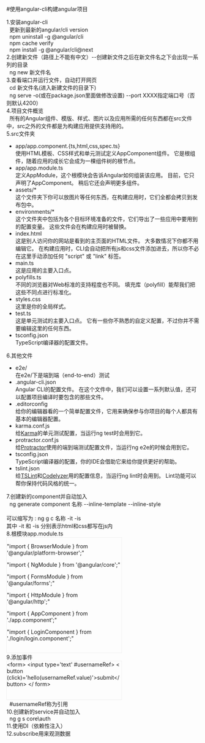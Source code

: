 #使用angular-cli构建angular项目

1.安装angular-cli<br/>
  &nbsp;&nbsp;更新到最新的angular/cli version<br/>
  &nbsp;&nbsp;npm uninstall -g @angular/cli<br/>
  &nbsp;&nbsp;npm cache verify <br/>
  &nbsp;&nbsp;npm install -g @angular/cli@next<br/>
2.创建新文件（路径上不能有中文）--创建新文件之后在新文件名之下会出现一系列的目录<br/>
  &nbsp;&nbsp;ng new 新文件名<br/>
3.查看端口并运行文件，自动打开网页<br/>
  &nbsp;&nbsp;cd 新文件名(进入新建文件的目录下)<br/>
  &nbsp;&nbsp;ng serve -o(或在package.json里面做修改设置) --port XXXX指定端口号（否则默认4200）<br/>
4.项目文件概览<br/>
  &nbsp;&nbsp;所有的Angular组件、模版、样式、图片以及应用所需的任何东西都在src文件中，src之外的文件都是为构建应用提供支持用的。<br/>
5.src文件夹<br/>
  <ul>
    <li>app/app.component.{ts,html,css,spec.ts}<br/>使用HTML模板、CSS样式和单元测试定义AppComponent组件。 它是根组件，随着应用的成长它会成为一棵组件树的根节点。</li>
    <li>app/app.module.ts<br/>定义AppModule，这个根模块会告诉Angular如何组装该应用。 目前，它只声明了AppComponent。 稍后它还会声明更多组件。</li>
    <li>assets/*<br/>这个文件夹下你可以放图片等任何东西，在构建应用时，它们全都会拷贝到发布包中。</li>
    <li>environments/*<br/>这个文件夹中包括为各个目标环境准备的文件，它们导出了一些应用中要用到的配置变量。 这些文件会在构建应用时被替换。</li>
    <li>index.html<br/>这是别人访问你的网站是看到的主页面的HTML文件。 大多数情况下你都不用编辑它。 在构建应用时，CLI会自动把所有js和css文件添加进去，所以你不必在这里手动添加任何 "script" 或 "link" 标签。</li>
    <li>main.ts<br/>这是应用的主要入口点。</li>
    <li>polyfills.ts<br/>不同的浏览器对Web标准的支持程度也不同。 填充库（polyfill）能帮我们把这些不同点进行标准化。</li>
    <li>styles.css<br/>这里是你的全局样式。</li>
    <li>test.ts<br/>这是单元测试的主要入口点。 它有一些你不熟悉的自定义配置，不过你并不需要编辑这里的任何东西。</li>
    <li>tsconfig.json<br/>TypeScript编译器的配置文件。</li>
  </ul>
6.其他文件<br/>
  <ul>
    <li>e2e/<br/>在e2e/下是端到端（end-to-end）测试</li>
    <li>.angular-cli.json<br/>Angular CLI的配置文件。 在这个文件中，我们可以设置一系列默认值，还可以配置项目编译时要包含的那些文件。</li>
    <li>.editorconfig<br/>给你的编辑器看的一个简单配置文件，它用来确保参与你项目的每个人都具有基本的编辑器配置。</li>
    <li>karma.conf.js<br/>给<a href="https://karma-runner.github.io/1.0/config/configuration-file.html">Karma</a>的单元测试配置，当运行ng test时会用到它。</li>
    <li>protractor.conf.js<br/>给<a href="http://www.protractortest.org/#/">Protractor</a>使用的端到端测试配置文件，当运行ng e2e的时候会用到它。</li>
    <li>tsconfig.json<br/>TypeScript编译器的配置，你的IDE会借助它来给你提供更好的帮助。</li>
    <li>tslint.json<br/>给<a href="https://palantir.github.io/tslint/">TSLint</a>和<a href="https://www.npmjs.com/package/codelyzer">Codelyzer</a>用的配置信息，当运行ng lint时会用到。 Lint功能可以帮你保持代码风格的统一。</li>
  </ul>
7.创建新的component并自动加入<br/>
  &nbsp;&nbsp;ng generate component 名称 --inline-template --inline-style<br/><br/>可以缩写为 : ng g c 名称 -it -is<br/>其中 -it 和 -is 分别表示html和css都写在js内<br/>
8.根模块app.module.ts<br/>
  <div style="border: 1px solid #eee;width: 300px;height:300px;">
    <p>"import { BrowserModule } from '@angular/platform-browser';"</p>
    <p>"import { NgModule } from '@angular/core';"</p>
    <p>"import { FormsModule } from '@angular/forms';"</p>
    <p>"import { HttpModule } from '@angular/http';"</p>
    <p>"import { AppComponent } from './app.component';"</p>
    <p>"import { LoginComponent } from './login/login.component';"</p>

  </div>
9.添加事件<br/>
   <div style="border: 1px solid #eee;width:300px;height:100px;">&lt;form&gt;
    <span>
      <span>&lt;<span class="hljs-name">input</span> 
      <span class="hljs-attr">type</span>=<span class="hljs-string">'text'</span> #<span class="hljs-attr">usernameRef</span>&gt;
    </span>
    <span class="hljs-tag">&lt;
      <span class="hljs-name">button</span> (<span class="hljs-attr">click</span>)=<span class="hljs-string">'hello(usernameRef.value)'</span>&gt;</span>submit<span class="hljs-tag">&lt;/<span class="hljs-name">button</span>&gt;
    </span>
    <span class="hljs-tag">&lt;/
      <span class="hljs-name">form</span>&gt;</span>
    </span>
  </div>
  &nbsp;&nbsp;#usernameRef称为引用<br/>
10.创建新的service并自动加入<br/>
  &nbsp;&nbsp;ng g s core\auth<br/>
11.使用DI（依赖性注入）<br/>
12.subscribe用来观测数据<br/>
  <div>
  </div>